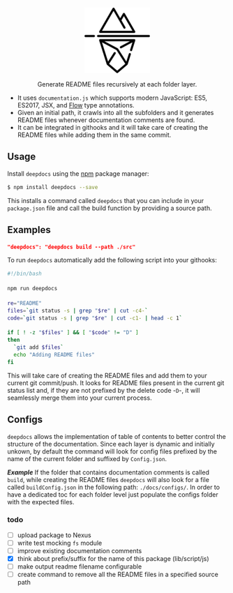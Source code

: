 <p align="center">
  <img src="./.github/deep-iceberg.png" width="150" alt="Designed by Freepik from www.flaticon.com" />
</p>

<p align="center">
  Generate README files recursively at each folder layer.
</p>

* It uses `documentation.js` which supports modern JavaScript: ES5, ES2017, JSX, and [Flow](http://flowtype.org/) type annotations.
* Given an initial path, it crawls into all the subfolders and it generates README files whenever documentation comments are found.
* It can be integrated in githooks and it will take care of creating the README files while adding them in the same commit.

## Usage
Install `deepdocs` using the [npm](https://www.npmjs.com/) package manager:
```sh
$ npm install deepdocs --save
```
This installs a command called `deepdocs` that you can include in your `package.json` file and call the build function by providing a source path.

## Examples

```json
"deepdocs": "deepdocs build --path ./src"

```

To run `deepdocs` automatically add the following script into your githooks:
```sh
#!/bin/bash

npm run deepdocs

re="README"
files=`git status -s | grep "$re" | cut -c4-`
code=`git status -s | grep "$re" | cut -c1- | head -c 1`

if [ ! -z "$files" ] && [ "$code" != "D" ]
then
  `git add $files`
  echo "Adding README files"
fi
```
This will take care of creating the README files and add them to your current git commit/push. It looks for README files present in the current git status list and, if they are not prefixed by the delete code -`D`-, it will seamlessly merge them into your current process.  

## Configs
`deepdocs` allows the implementation of table of contents to better control the structure of the documentation. Since each layer is dynamic and initially unkown, by default the command will look for config files prefixed by the name of the current folder and suffixed by `Config.json`.

***Example***
If the folder that contains documentation comments is called `build`, while creating the README files `deepdocs` will also look for a file called `buildConfig.json` in the following path: `./docs/configs/`. In order to have a dedicated toc for each folder level just populate the configs folder with the expected files.


### todo
- [ ] upload package to Nexus
- [ ] write test mocking `fs` module
- [ ] improve existing documentation comments
- [x] think about prefix/suffix for the name of this package (lib/script/js)
- [ ] make output readme filename configurable
- [ ] create command to remove all the README files in a specified source path
